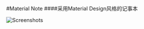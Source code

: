 #Material Note
####采用Material Design风格的记事本

![Screenshots](https://github.com/bigggge/Note/raw/master/device-Screenshot.png)
